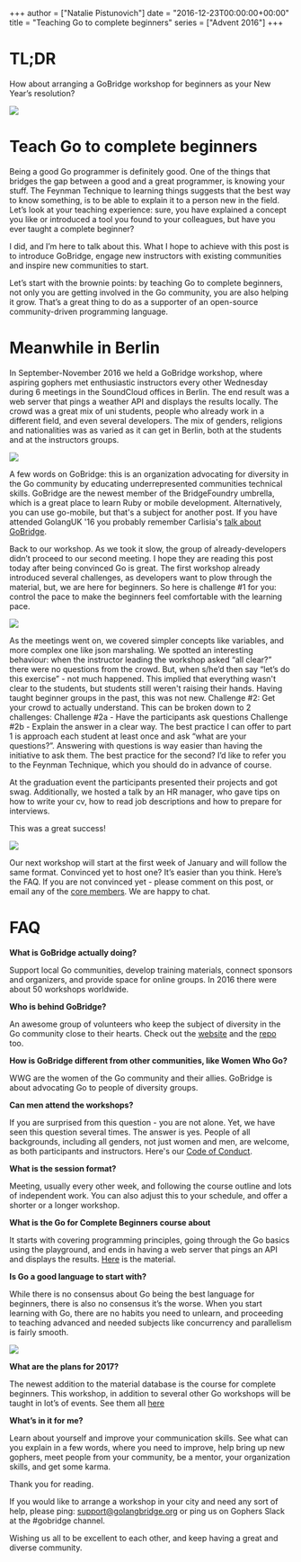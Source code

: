 +++
author = ["Natalie Pistunovich"]
date = "2016-12-23T00:00:00+00:00"
title = "Teaching Go to complete beginners"
series = ["Advent 2016"]
+++

# TL;DR
How about arranging a GoBridge workshop for beginners as your New Year’s resolution?

![](/postimages/advent-2016/gobridge-beginners-221216/fancy_gopher_renee.jpg)

# Teach Go to complete beginners
Being a good Go programmer is definitely good. One of the things that bridges the gap between a good and a great programmer, is knowing your stuff. The Feynman Technique to learning things suggests that the best way to know something, is to be able to explain it to a person new in the field. Let’s look at your teaching experience: sure, you have explained a concept you like or introduced a tool you found to your colleagues, but have you ever taught a complete beginner?

I did, and I’m here to talk about this. What I hope to achieve with this post is to introduce GoBridge, engage new instructors with existing communities and inspire new communities to start. 

Let’s start with the brownie points: by teaching Go to complete beginners, not only you are getting involved in the Go community, you are also helping it grow. That’s a great thing to do as a supporter of an open-source community-driven programming language.

# Meanwhile in Berlin
In September-November 2016 we held a GoBridge workshop, where aspiring gophers met enthusiastic instructors every other Wednesday during 6 meetings in the SoundCloud offices in Berlin. The end result was a web server that pings a weather API and displays the results locally. The crowd was a great mix of uni students, people who already work in a different field, and even several developers. The mix of genders, religions and nationalities was as varied as it can get in Berlin, both at the students and at the instructors groups. 

![](/postimages/advent-2016/gobridge-beginners-221216/golang_berlin.jpg)


A few words on GoBridge: this is an organization advocating for diversity in the Go community by educating underrepresented communities technical skills. GoBridge are the newest member of the BridgeFoundry umbrella, which is a great place to learn Ruby or mobile development. Alternatively, you can use go-mobile, but that's a subject for another post. If you have attended GolangUK '16 you probably remember Carlisia's [talk about GoBridge](https://www.youtube.com/watch?v=ImF_jDpjFNw).

Back to our workshop. As we took it slow, the group of already-developers didn’t proceed to our second meeting. I hope they are reading this post today after being convinced Go is great. The first workshop already introduced several challenges, as developers want to plow through the material, but, we are here for beginners. So here is challenge #1 for you: control the pace to make the beginners feel comfortable with the learning pace.

![](/postimages/advent-2016/gobridge-beginners-221216/flying_gopher.jpg)


As the meetings went on, we covered simpler concepts like variables, and more complex one like json marshaling. We spotted an interesting behaviour: when the instructor leading the workshop asked “all clear?” there were no questions from the crowd. But, when s/he’d then say “let’s do this exercise” - not much happened. This implied that everything wasn't clear to the students, but students still weren't raising their hands. Having taught beginner groups in the past, this was not new. Challenge #2: Get your crowd to actually understand. This can be broken down to 2 challenges:
Challenge #2a - Have the participants ask questions
Challenge #2b - Explain the answer in a clear way. 
The best practice I can offer to part 1 is approach each student at least once and ask “what are your questions?”. Answering with questions is way easier than having the initiative to ask them. The best practice for the second? I’d like to refer you to the Feynman Technique, which you should do in advance of course.

At the graduation event the participants presented their projects and got swag. Additionally, we hosted a talk by an HR manager, who gave tips on how to write your cv, how to read job descriptions and how to prepare for interviews. 


This was a great success!

![](/postimages/advent-2016/gobridge-beginners-221216/great_success.jpg)


Our next workshop will start at the first week of January and will follow the same format.
Convinced yet to host one? It’s easier than you think. Here’s the FAQ.
If you are not convinced yet - please comment on this post, or email any of the [core members](https://golangbridge.org/#cor). We are happy to chat.

# FAQ 


**What is GoBridge actually doing?**

Support local Go communities, develop training materials, connect sponsors and organizers, and provide space for online groups. In 2016 there were about 50 workshops worldwide.

**Who is behind GoBridge?**

An awesome group of volunteers who keep the subject of diversity in the Go community close to their hearts. Check out the [website](https://golangbridge.org/) and the [repo](https://github.com/gobridge) too.

**How is GoBridge different from other communities, like Women Who Go?**

WWG are the women of the Go community and their allies. GoBridge is about advocating Go to people of diversity groups.

**Can men attend the workshops?**

If you are surprised from this question - you are not alone. Yet, we have seen this question several times. The answer is yes. People of all backgrounds, including all genders, not just women and men, are welcome, as both participants and instructors. Here's our [Code of Conduct](http://bridgefoundry.org/code-of-conduct/).

**What is the session format?**

Meeting, usually every other week, and following the course outline and lots of independent work. You can also adjust this to your schedule, and offer a shorter or a longer workshop.

**What is the Go for Complete Beginners course about**

It starts with covering programming principles, going through the Go basics using the playground, and ends in having a web server that pings an API and displays the results. [Here](https://github.com/gobridge/workshops) is the material.

**Is Go a good language to start with?**

While there is no consensus about Go being the best language for beginners, there is also no consensus it’s the worse. When you start learning with Go, there are no habits you need to unlearn, and proceeding to teaching advanced and needed subjects like concurrency and parallelism is fairly smooth.

 ![](/postimages/advent-2016/gobridge-beginners-221216/gopher_ok_no.png)


**What are the plans for 2017?**

The newest addition to the material database is the course for complete beginners. This workshop, in addition to several other Go workshops will be taught in lot’s of events. See them all [here](https://www.bridgetroll.org/)

**What’s in it for me?**

Learn about yourself and improve your communication skills. See what can you explain in a few words, where you need to improve, help bring up new gophers, meet people from your community, be a mentor, your organization skills, and get some karma.


Thank you for reading.


If you would like to arrange a workshop in your city and need any sort of help, please ping: support@golangbridge.org or ping us on Gophers Slack at the #gobridge channel.	

Wishing us all to be excellent to each other, and keep having a great and diverse community.
